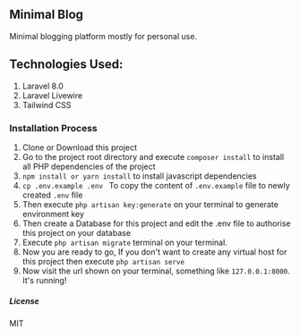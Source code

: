 ## Minimal Blog 
Minimal blogging platform mostly for personal use.

## Technologies Used:
1. Laravel 8.0
2. Laravel Livewire
3. Tailwind CSS

### Installation Process
1. Clone or Download this project
2. Go to the project root directory and execute `composer install` to install all PHP dependencies of the project
3. `npm install or yarn install` to install javascript dependencies
4. `cp .env.example .env ` To copy the content of `.env.example` file to newly created `.env` file 
5. Then execute `php artisan key:generate` on your terminal to generate environment key
6. Then create a Database for this project and edit the .env file to authorise this project on your database
7. Execute `php artisan migrate` terminal on your terminal.
8. Now you are ready to go, If you don't want to create any virtual host for this project then execute
   `php artisan serve`
9. Now visit the url shown on your terminal, something like `127.0.0.1:8000`. It's running!

##### License
MIT

